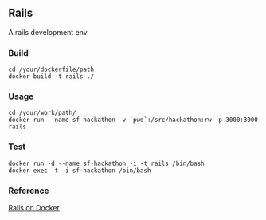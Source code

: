 ## Rails

A rails development env

### Build

```
cd /your/dockerfile/path
docker build -t rails ./
```

### Usage

```
cd /your/work/path/
docker run --name sf-hackathon -v `pwd`:/src/hackathon:rw -p 3000:3000 rails
```

### Test

```
docker run -d --name sf-hackathon -i -t rails /bin/bash
docker exec -t -i sf-hackathon /bin/bash
```

### Reference

[Rails on Docker](https://robots.thoughtbot.com/rails-on-docker)